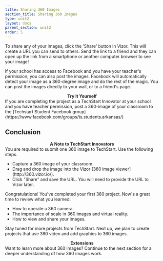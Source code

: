 ```yaml
---
title: Sharing 360 Images
section_title: Sharing 360 Images
type: unit2
layout: docs
parent_section: unit2
order: 5
---
```


To share any of your images, click the 'Share' button in Vizor.  This will create a URL you can send to others. Send the link to a friend and they can open up the link from a smartphone or another computer browser to see your image!

If your school has access to Facebook and you have your teacher's permission, you can also post the images. Facebook will automatically detect your image as a 360-degree image and do the rest of the magic. You can post the images directly to your wall, or to a friend's page.

<div class="alert_green">
  <div style="text-align:center">
  	<strong>Try It Yourself </strong>
  </div>
  If you are completing the project as a TechStart Innovator at your school and you have teacher permission, post a 360-image of your classroom to the [Techstart Student Facebook group](https://www.facebook.com/groups/ts.students.arkansas/)
</div>

## Conclusion
<div class="alert_green">
  <div style="text-align:center">
  	<strong>A Note to TechStart Innovators </strong>
  </div>
  You are required to submit one 360 image to TechStart. Use the following steps. 
  <ul> 
  	<li>Capture a 360 image of your classroom. </li>
  	<li>Drag and drop the image into the Vizor [360 image viewer](http://360.vizor.io/). </li>
  	<li>Click "Share" and save the URL. You will need to provide the URL to Vizor later. </li>
  </ul>
</div> 

Congratulations! You've completed your first 360 project. Now's a great time to review what you learned:

* How to operate a 360 camera.
* The importance of scale in 360 images and virtual reality.
* How to view and share your images.

Stay tuned for more projects from TechStart. Next up, we plan to create projects that use 360 video and add graphics to 360 images.

<div class="alert_yellow">
  <div style="text-align:center">
  	<strong>Extensions</strong> 
  </div>
  Want to learn more about 360 images? Continue to the next section for a deeper understanding of how 360 images work.
</div>
